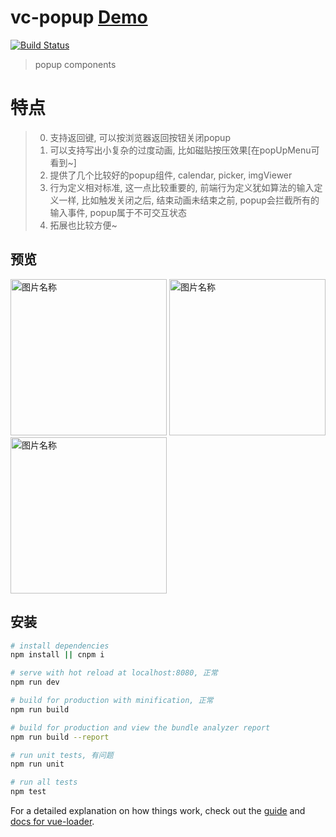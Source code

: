 # vc-popup [Demo](https://deepkolos.github.io/vc-popup/)

[![Build Status](https://travis-ci.org/deepkolos/vc-popup.svg?branch=master)](https://travis-ci.org/deepkolos/vc-popup)

> popup components 

# 特点

> 0. 支持返回键, 可以按浏览器返回按钮关闭popup
> 1. 可以支持写出小复杂的过度动画, 比如磁贴按压效果[在popUpMenu可看到~]
> 2. 提供了几个比较好的popup组件, calendar, picker, imgViewer
> 3. 行为定义相对标准, 这一点比较重要的, 前端行为定义犹如算法的输入定义一样, 比如触发关闭之后, 结束动画未结束之前, popup会拦截所有的输入事件, popup属于不可交互状态
> 4. 拓展也比较方便~

## 预览

<div>
  <img src="https://raw.githubusercontent.com/deepkolos/vc-popup/master/static/popup-calendar.gif" width = "250" alt="图片名称" style="display:inline-block;"/>
  <img src="https://raw.githubusercontent.com/deepkolos/vc-popup/master/static/popup-picker.gif" width = "250" alt="图片名称" style="display:inline-block;"/>
  <img src="https://raw.githubusercontent.com/deepkolos/vc-popup/master/static/popup-img-viewer.gif" width = "250" alt="图片名称" style="display:inline-block;"/>
</div>

## 安装

``` bash
# install dependencies
npm install || cnpm i

# serve with hot reload at localhost:8080, 正常
npm run dev

# build for production with minification, 正常
npm run build

# build for production and view the bundle analyzer report
npm run build --report

# run unit tests, 有问题
npm run unit

# run all tests
npm test
```

For a detailed explanation on how things work, check out the [guide](http://vuejs-templates.github.io/webpack/) and [docs for vue-loader](http://vuejs.github.io/vue-loader).
